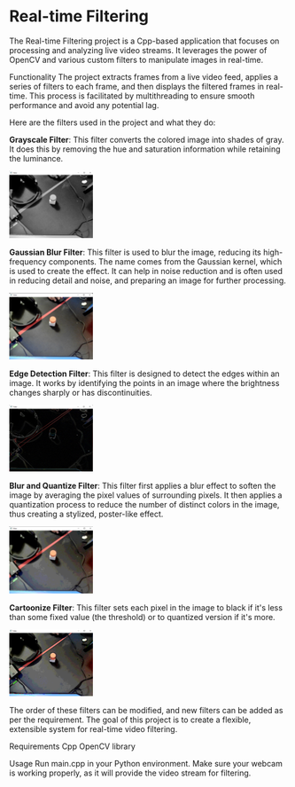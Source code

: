 # Real-time Filtering
The Real-time Filtering project is a Cpp-based application that focuses on processing and analyzing live video streams. It leverages the power of OpenCV and various custom filters to manipulate images in real-time.

Functionality
The project extracts frames from a live video feed, applies a series of filters to each frame, and then displays the filtered frames in real-time. This process is facilitated by multithreading to ensure smooth performance and avoid any potential lag.

Here are the filters used in the project and what they do:

**Grayscale Filter**: This filter converts the colored image into shades of gray. It does this by removing the hue and saturation information while retaining the luminance.

<img src="https://github.com/SyntaxButcher/Real-time-Filtering/blob/main/Results/Grayscale.png" width="30%" height="30%">

**Gaussian Blur Filter**: This filter is used to blur the image, reducing its high-frequency components. The name comes from the Gaussian kernel, which is used to create the effect. It can help in noise reduction and is often used in reducing detail and noise, and preparing an image for further processing.

<img src="https://github.com/SyntaxButcher/Real-time-Filtering/blob/main/Results/Blur.png" width="30%" height="30%">

**Edge Detection Filter**: This filter is designed to detect the edges within an image. It works by identifying the points in an image where the brightness changes sharply or has discontinuities.

<img src="https://github.com/SyntaxButcher/Real-time-Filtering/blob/main/Results/Magnitude.png" width="30%" height="30%">

**Blur and Quantize Filter**: This filter first applies a blur effect to soften the image by averaging the pixel values of surrounding pixels. It then applies a quantization process to reduce the number of distinct colors in the image, thus creating a stylized, poster-like effect.

<img src="https://github.com/SyntaxButcher/Real-time-Filtering/blob/main/Results/BlurQuantize.png" width="30%" height="30%">

**Cartoonize Filter**: This filter sets each pixel in the image to black if it's less than some fixed value (the threshold) or to quantized version if it's more.

<img src="https://github.com/SyntaxButcher/Real-time-Filtering/blob/main/Results/Cartoonize.png" width="30%" height="30%">


The order of these filters can be modified, and new filters can be added as per the requirement. The goal of this project is to create a flexible, extensible system for real-time video filtering.

Requirements
Cpp
OpenCV library

Usage
Run main.cpp in your Python environment. Make sure your webcam is working properly, as it will provide the video stream for filtering.


 
